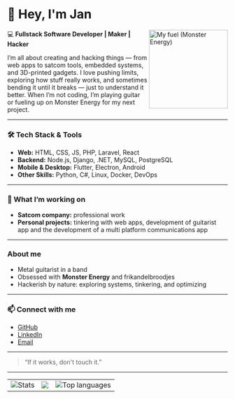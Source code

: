 # 👋 Hey, I'm Jan

<img align="right" src="https://images.unsplash.com/photo-1634693654243-a4f03785cba4?fm=jpg&q=60&w=3000&ixlib=rb-4.1.0&ixid=M3wxMjA3fDB8MHxzZWFyY2h8M3x8bW9uc3RlciUyMGVuZXJneSUyMGRyaW5rfGVufDB8fDB8fHww" width="180" alt="My fuel (Monster Energy)" />

💻 **Fullstack Software Developer | Maker | Hacker**  

I’m all about creating and hacking things — from web apps to satcom tools, embedded systems, and 3D-printed gadgets.
I love pushing limits, exploring how stuff really works, and sometimes bending it until it breaks — just to understand it better.
When I’m not coding, I’m playing guitar or fueling up on Monster Energy for my next project.

---

### 🛠 Tech Stack & Tools
- **Web:** HTML, CSS, JS, PHP, Laravel, React  
- **Backend:** Node.js, Django, .NET, MySQL, PostgreSQL  
- **Mobile & Desktop:** Flutter, Electron, Android  
- **Other Skills:** Python, C#, Linux, Docker, DevOps  

---

### 🔧 What I’m working on
- **Satcom company:** professional work  
- **Personal projects:** tinkering with web apps, development of guitarist app and the development of a multi platform communications app

---

### About me
- Metal guitarist in a band  
- Obsessed with **Monster Energy** and frikandelbroodjes  
- Hackerish by nature: exploring systems, tinkering, and optimizing  

---

### 📫 Connect with me
- [GitHub](https://github.com/janvanderzwan123)  
- [LinkedIn](https://nl.linkedin.com/in/jan-van-der-zwan-a2376a1b7)  
- [Email](mailto:j.vanderzwan@deboermarine.nl)  

---

> “If it works, don't touch it.”

---

<table align="center">
  <tr>
    <td><img src="https://github-readme-stats.vercel.app/api?username=janvanderzwan123&show_icons=true&bg_color=0d1117&title_color=00ff88&text_color=ffffff&icon_color=00ff88&hide_border=true&hide_rank=true&include_all_commits=true" alt="Stats" /></td>
    <td><img  src="https://streak-stats.demolab.com?user=janvanderzwan123&theme=dark&hide_border=true&border_radius=&date_format=j%20M%5B%20Y%5D&exclude_days=Sun%2CSat" /></td>
    <td><img src="https://github-readme-stats.vercel.app/api/top-langs/?username=janvanderzwan123&layout=compact&theme=dark&hide_border=true" alt="Top languages" /></td>
  </tr>
</table>
